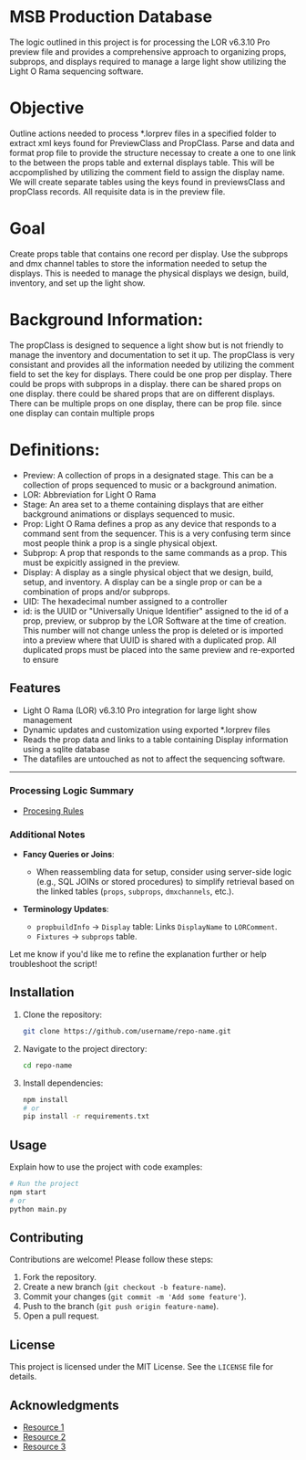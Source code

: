 # MSB Production Database
The logic outlined in this project is for processing the LOR v6.3.10 Pro preview file and provides a comprehensive approach to organizing props, subprops, and displays required to manage a large light show utilizing the Light O Rama sequencing software. 

# Objective
Outline actions needed to process *.lorprev files in a specified folder to extract xml keys found for PreviewClass and PropClass. Parse and data and format prop file to provide the structure necessay to create a one to one link to the between the props table and external displays table. This will be accpomplished by utilizing the comment field to assign the display name. We will create separate tables using the keys found in previewsClass and propClass records. All requisite data is in the preview file. 

# Goal
Create props table that contains one record per display. Use the subprops and dmx channel tables to store the information needed to setup the displays. This is needed to manage the physical displays we design, build, inventory, and set up the light show. 

# Background Information:
The propClass is designed to sequence a light show but is not friendly to manage the inventory and documentation to set it up. The propClass is very consistant and provides all the information needed by utilizing the comment field to set the key for displays. There could be one prop per display. There could be props with subprops in a display. there can be shared props on one display. there could be shared props that are on different displays. There can be multiple props on one display, there can be  prop file. since one display can contain multiple props

# Definitions:
  - Preview: A collection of props in a designated stage. This can be a collection of props sequenced to music or a background animation.
  - LOR: Abbreviation for Light O Rama
  - Stage: An area set to a theme containing displays that are either background animations or displays sequenced to music.
  - Prop: Light O Rama defines a prop as any device that responds to a command sent from the sequencer. This is a very confusing term since most people think a prop is a single physical objext.
  - Subprop: A prop that responds to the same commands as a prop. This must be expicitly assigned in the preview.
  - Display: A display as a single physical object that we design, build, setup, and inventory. A display can be a single prop or can be a combination of props and/or subprops.
  - UID: The hexadecimal number assigned to a controller
  - id: is the  UUID or "Universally Unique Identifier" assigned to the id of a prop, preview, or subprop by the LOR Software at the time of creation. This number will not change unless the prop is deleted or is imported into a preview where that UUID is shared with a duplicated prop. All duplicated props must be placed into the same preview and re-exported to ensure 


## Features

- Light O Rama (LOR) v6.3.10 Pro integration for large light show management
- Dynamic updates and customization using exported *.lorprev files 
- Reads the prop data and links to a table containing Display information using a sqlite database
- The datafiles are untouched as not to affect the sequencing software.


---

### **Processing Logic Summary**
- [Procesing Rules](ProcessingRules.md)

### **Additional Notes**
- **Fancy Queries or Joins**:
  - When reassembling data for setup, consider using server-side logic (e.g., SQL JOINs or stored procedures) to simplify retrieval based on the linked tables (`props`, `subprops`, `dmxchannels`, etc.).

- **Terminology Updates**:
  - `propbuildInfo` → `Display` table: Links `DisplayName` to `LORComment`.
  - `Fixtures` → `subprops` table.

Let me know if you'd like me to refine the explanation further or help troubleshoot the script!

## Installation

1. Clone the repository:
   ```bash
   git clone https://github.com/username/repo-name.git
   ```

2. Navigate to the project directory:
   ```bash
   cd repo-name
   ```

3. Install dependencies:
   ```bash
   npm install
   # or
   pip install -r requirements.txt
   ```

## Usage

Explain how to use the project with code examples:

```bash
# Run the project
npm start
# or
python main.py
```

## Contributing

Contributions are welcome! Please follow these steps:

1. Fork the repository.
2. Create a new branch (`git checkout -b feature-name`).
3. Commit your changes (`git commit -m 'Add some feature'`).
4. Push to the branch (`git push origin feature-name`).
5. Open a pull request.

## License

This project is licensed under the MIT License. See the `LICENSE` file for details.

## Acknowledgments

- [Resource 1](https://example.com)
- [Resource 2](https://example.com)
- [Resource 3](https://example.com)
